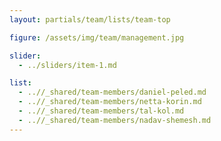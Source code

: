 ```yaml
---
layout: partials/team/lists/team-top

figure: /assets/img/team/management.jpg

slider:
  - ../sliders/item-1.md

list:
  - ..//_shared/team-members/daniel-peled.md
  - ..//_shared/team-members/netta-korin.md
  - ..//_shared/team-members/tal-kol.md
  - ..//_shared/team-members/nadav-shemesh.md
---
```

